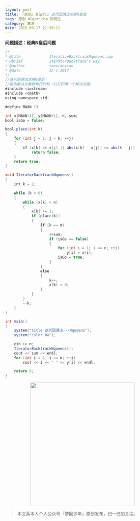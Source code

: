 ```yaml
---
layout: post
title: 『原创』算法#11 迭代回溯法求解N皇后
tags: 原创 Algorithm 回溯法
category: 算法
date: 2015-09-17 21:30:11
---
```


**问题描述：经典N皇后问题**

```java
/*
* @file				IterativeBacktrackNqueens.cpp
* @brief			IteratorBacktrack's way
* @author			taoxiaoxiao
* @date				12-1-2014
*/
//迭代回溯法求解N皇后
//输出解决方案数和行列标（只打印第一个解决方案）
#include <iostream>
#include <cmath>
using namespace std;

#define MAXN 13

int x[MAXN+1], y[MAXN+1], n, sum;
bool isGo = false;

bool place(int k)
{
	for (int j = 1; j < k; ++j)
	{
		if (x[k] == x[j] || abs(x[k] - x[j]) == abs(k - j))
			return false;
	}
	return true;
}

void IteratorBacktrackNqueens()
{
	int k = 1;

	while (k > 0)
	{
		while (x[k] < n)
		{
			x[k] += 1;
			if (place(k))
			{
				if (k == n)
				{
					++sum;
					if (isGo == false)                                  //保存第一组数据
					{
						for (int i = 1; i <= n; ++i)
							y[i] = x[i];
						isGo = true;
					}	
				}
				else
				{
					k++;
					x[k] = 0;
				}
			}
		}
		--k;
	}
}

int main()
{
	system("title 迭代回溯法---Nqueens");
	system("color 0a");

	cin >> n;
	IteratorBacktrackNqueens();
	cout << sum << endl;
	for (int i = 1; i <= n; ++i)
		cout << i << " " << y[i] << endl;

	return 0;
}
```

<div align="center">
<img src="https://chucheng92.github.io/assets/img/qrcode-logo.png" width="340" height="400" />
</div>

> 本文系本人个人公众号「梦回少年」原创发布，扫一扫加关注。